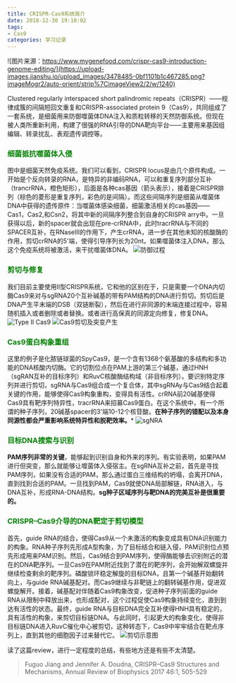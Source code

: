 ```yaml
---
title: CRISPR-Cas9系统简介
date: 2018-12-30 19:10:02
tags:
- Cas9
categories: 学习记录
---
```


![图片来源：https://www.mygenefood.com/crispr-cas9-introduction-genome-editing/](https://upload-images.jianshu.io/upload_images/3478485-0bf1101b1c467285.png?imageMogr2/auto-orient/strip%7CimageView2/2/w/1240)



Clustered regularly interspaced short palindromic repeats（CRISPR）——规律成簇的间隔短回文重复和CRISPR-associated protein 9（Cas9），共同组成了一套系统，是细菌用来防御噬菌体DNA注入和质粒转移的天然防御系统。但现在被人类所重新利用，构建了很强的RNA引导的DNA靶向平台——主要用来基因组编辑、转录扰乱、表观遗传调控等。

<!--less-->



### <font color="green">细菌抵抗噬菌体入侵</font>
图中是细菌天然免疫系统。我们可以看到，CRISPR locus是由几个原件构成。一开始是个反向转录的RNA，是特异的非编码RNA，可以和重复序列部分互补（trancrRNA，橙色矩形），后面是各种cas基因（箭头表示），接着是CRISPR排列（棕色的菱形是重复序列，彩色的是间隔）。而这些间隔序列是细菌从噬菌体DNA中获得的遗传原件：当噬菌体感染细菌，细菌激活相关的cas基因——Cas1，Cas2,和Csn2，将其中新的间隔序列整合到自身的CRISPR arry中。一旦获得以后，新的spacer就会出现在pre-crRNA中，此时tracrRNA与不同的SPACER互补，在RNaseIII的作用下，产生crRNA，进一步在其他未知的核酸酶的作用，剪切crRNA的5'端，使得引导序列长为20nt。如果噬菌体注入DNA，那么这个免疫系统将被激活，来干扰噬菌体DNA。
![防御过程](https://upload-images.jianshu.io/upload_images/3478485-4c5c2be28472800d.png?imageMogr2/auto-orient/strip%7CimageView2/2/w/1240)

### <font color="green">剪切与修复</font>
我们目前主要使用II型CRISPR系统，它和他的区别在于，只是需要一个DNA内切酶Cas9来对与sgRNA20个互补碱基的带有PAM结构的DNA进行剪切。剪切后是DNA产生平末端的DSB（双链断裂），然后在进行非同源的末端连接过程中，容易随机插入或者删除或者替换。或者进行高保真的同源定向修复，修复DNA。
![Type II Cas9](https://upload-images.jianshu.io/upload_images/3478485-be11ad0e6a3c0c5e.png?imageMogr2/auto-orient/strip%7CimageView2/2/w/1240)
![Cas9剪切及突变产生](https://upload-images.jianshu.io/upload_images/3478485-827d8dc582062b62.png?imageMogr2/auto-orient/strip%7CimageView2/2/w/1240)

### <font color="green">Cas9蛋白构象重组</font>
这里的例子是化脓链球菌的SpyCas9，是一个含有1368个氨基酸的多结构和多功能的DNA核酸内切酶。它的切割位点在PAM上游的第三个碱基，通过HNH（sgRAN互补的目标序列）和RuvC核酸酶结构域（非目标序列）。要识别特定序列并进行剪切，sgRNA与Cas9组合成一个复合体，其中sgRNAy与Cas9结合起着关键的作用，能够使得Cas9构象重构，变得具有活性。crRNA前20碱基使得Cas9具有靶序列特异性，tracrRNA来招募Cas9蛋白。在这个系统中，有一个所谓的种子序列，20碱基spacer的3'端10-12个核苷酸。**在种子序列的错配以及本身同源性都会严重影响系统特异性和脱靶效率。***
![sgNRA](https://upload-images.jianshu.io/upload_images/3478485-082186ee503a2b4a.png?imageMogr2/auto-orient/strip%7CimageView2/2/w/1240)

### <font color="green">目标DNA搜索与识别</font>
**PAM序列非常的关键**，能够起到识别自身和外来的序列。有实验表明，如果PAM进行但突变，那么就能够让噬菌体入侵宿主。在sgRNA互补之前，首先是寻找PAM序列，如果没有合适的PAM，那么通过蛋白三维结构的坍塌，会离开DNA，直到找到合适的PAM。一旦找到PAM，Cas9就使DNA局部解链，RNA进入，与DNA互补，形成RNA-DNA结构。**sg种子区域序列与靶DNA的完美互补是很重要的。**

### <font color="green">CRISPR–Cas9介导的DNA靶定于剪切模型</font>
首先，guide RNA的结合，使得Cas9从一个未激活的构象变成具有DNA识别能力的构象。RNA种子序列先形成A型构象，为了目标结合和链入侵，PAM识别位点预先形成用来PAM识别。然后，Cas9结合到PAM序列，使得酶能够去识别附近的潜在的DNA靶序列。一旦Cas9在PAM附近找到了潜在的靶序列，会开始解双螺旋并继续检查剩余的靶序列。磷酸锁环稳定解旋的目标DNA，且第一个碱基开始翻转向上，与guide RNA碱基配对。而Cas9继续与非靶链上的翻转碱基作用，促进双螺旋解开。接着，碱基配对伴随着Cas9构象改变，促进种子序列前面的guide RNA从限制中释放出来，也形成配对，这个过程促使Cas9构象持续变化，直到到达有活性的状态。最终，guide RNA与目标DNA完全互补使得HNH具有稳定的，具有活性的构象，来剪切目标链DNA。与此同时，引起更大的构象变化，使得非目标链DNA进入RuvC催化中心被剪切，这种转态下，Cas9中牢牢结合在靶点序列上，直到其他的细胞因子过来替代它。
![剪切示意图](https://upload-images.jianshu.io/upload_images/3478485-4db71b549d557ab4.png?imageMogr2/auto-orient/strip%7CimageView2/2/w/1240)

读了这篇review，进行一定程度的总结，有些地方还是有些不太清楚。

> Fuguo Jiang and Jennifer A. Doudna, CRISPR–Cas9 Structures and Mechanisms, Annual Review of Biophysics 2017 46:1, 505-529 